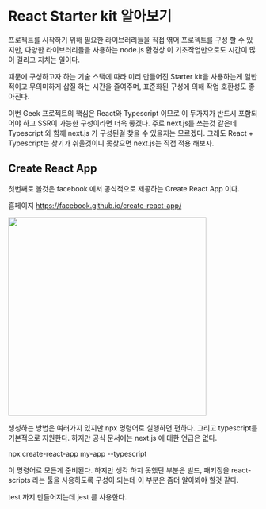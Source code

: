 React Starter kit 알아보기
==================
프로젝트를 시작하기 위해 필요한 라이브러리들을 직접 엮어 프로젝트를 구성 할 수 있지만, 다양한 라이브러리들을 사용하는 node.js 환경상 이 기초작업만으로도 시간이
많이 걸리고 지치는 일이다.

때문에 구성하고자 하는 기술 스택에 따라 미리 만들어진 Starter kit을 사용하는게 일반적이고 무의미하게 삽질 하는 시간을 줄여주며, 표준화된 구성에 의해 작업
호환성도 좋아진다.

이번 Geek 프로젝트의 핵심은 React와 Typescript 이므로 이 두가지가 반드시 포함되어야 하고 SSR이 가능한 구성이라면 더욱 좋겠다. 주로 next.js를 쓰는것 같은데
Typescript 와 함께 next.js 가 구성된걸 찾을 수 있을지는 모르겠다. 그래도 React + Typescript는 찾기가 쉬울것이니 못찾으면 next.js는 직접 적용 해보자.

## Create React App
첫번째로 볼것은 facebook 에서 공식적으로 제공하는 Create React App 이다.

홈페이지 https://facebook.github.io/create-react-app/

<img height="400px" src="https://camo.githubusercontent.com/29765c4a32f03bd01d44edef1cd674225e3c906b/68747470733a2f2f63646e2e7261776769742e636f6d2f66616365626f6f6b2f6372656174652d72656163742d6170702f323762343261632f73637265656e636173742e737667"></img>

생성하는 방법은 여러가지 있지만 npx 명령어로 실행하면 편하다. 그리고 typescript를 기본적으로 지원한다. 하지만 공식 문서에는 next.js 에 대한 언급은 없다.

npx create-react-app my-app --typescript

이 명령어로 모든게 준비된다. 하지만 생각 하지 못했던 부분은 빌드, 패키징을 react-scripts 라는 툴을 사용하도록 구성이 되는데 이 부분은 좀더 알아봐야 할것 같다.

test 까지 만들어지는데 jest 를 사용한다.
